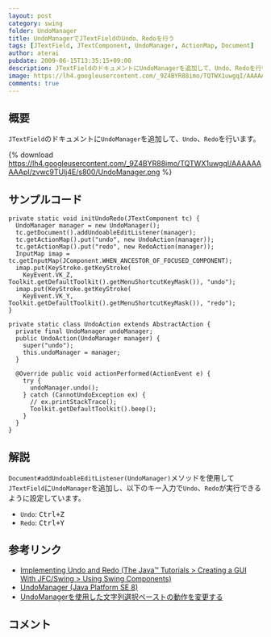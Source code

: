 ```yaml
---
layout: post
category: swing
folder: UndoManager
title: UndoManagerでJTextFieldのUndo、Redoを行う
tags: [JTextField, JTextComponent, UndoManager, ActionMap, Document]
author: aterai
pubdate: 2009-06-15T13:35:15+09:00
description: JTextFieldのドキュメントにUndoManagerを追加して、Undo、Redoを行います。
image: https://lh4.googleusercontent.com/_9Z4BYR88imo/TQTWX1uwgqI/AAAAAAAAApI/zvwc9TUlj4E/s800/UndoManager.png
comments: true
---
```

## 概要
`JTextField`のドキュメントに`UndoManager`を追加して、`Undo`、`Redo`を行います。

{% download https://lh4.googleusercontent.com/_9Z4BYR88imo/TQTWX1uwgqI/AAAAAAAAApI/zvwc9TUlj4E/s800/UndoManager.png %}

## サンプルコード
<pre class="prettyprint"><code>private static void initUndoRedo(JTextComponent tc) {
  UndoManager manager = new UndoManager();
  tc.getDocument().addUndoableEditListener(manager);
  tc.getActionMap().put("undo", new UndoAction(manager));
  tc.getActionMap().put("redo", new RedoAction(manager));
  InputMap imap = tc.getInputMap(JComponent.WHEN_ANCESTOR_OF_FOCUSED_COMPONENT);
  imap.put(KeyStroke.getKeyStroke(
    KeyEvent.VK_Z, Toolkit.getDefaultToolkit().getMenuShortcutKeyMask()), "undo");
  imap.put(KeyStroke.getKeyStroke(
    KeyEvent.VK_Y, Toolkit.getDefaultToolkit().getMenuShortcutKeyMask()), "redo");
}

private static class UndoAction extends AbstractAction {
  private final UndoManager undoManager;
  public UndoAction(UndoManager manager) {
    super("undo");
    this.undoManager = manager;
  }

  @Override public void actionPerformed(ActionEvent e) {
    try {
      undoManager.undo();
    } catch (CannotUndoException ex) {
      // ex.printStackTrace();
      Toolkit.getDefaultToolkit().beep();
    }
  }
}
</code></pre>

## 解説
`Document#addUndoableEditListener(UndoManager)`メソッドを使用して`JTextField`に`UndoManager`を追加し、以下のキー入力で`Undo`、`Redo`が実行できるように設定しています。

- `Undo`: <kbd>Ctrl+Z</kbd>
- `Redo`: <kbd>Ctrl+Y</kbd>

<!-- dummy comment line for breaking list -->

## 参考リンク
- [Implementing Undo and Redo (The Java™ Tutorials > Creating a GUI With JFC/Swing > Using Swing Components)](https://docs.oracle.com/javase/tutorial/uiswing/components/generaltext.html#undo)
- [UndoManager (Java Platform SE 8)](https://docs.oracle.com/javase/jp/8/docs/api/javax/swing/undo/UndoManager.html)
- [UndoManagerを使用した文字列選択ペーストの動作を変更する](https://ateraimemo.com/Swing/ReplaceUndoableEdit.html)

<!-- dummy comment line for breaking list -->

## コメント
